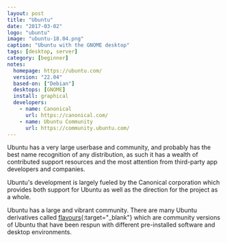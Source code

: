 ```yaml
---
layout: post
title: "Ubuntu"
date: "2017-03-02"
logo: "ubuntu"
image: "ubuntu-18.04.png"
caption: "Ubuntu with the GNOME desktop"
tags: [desktop, server]
category: [beginner]
notes:
  homepage: https://ubuntu.com/
  version: "22.04"
  based-on: ["Debian"]
  desktops: [GNOME]
  install: graphical
  developers:
    - name: Canonical
      url: https://canonical.com/
    - name: Ubuntu Community
      url: https://community.ubuntu.com/
---
```


Ubuntu has a very large userbase and community, and probably has the best name recognition of any distribution, as such it has a wealth of contributed support resources and the most attention from third-party app developers and companies.

Ubuntu's development is largely fueled by the Canonical corporation which provides both support for Ubuntu as well as the direction for the project as a whole.

Ubuntu has a large and vibrant community. There are many Ubuntu derivatives called [flavours](https://www.ubuntu.com/about/about-ubuntu/flavours){:target="_blank"} which are community versions of Ubuntu that have been respun with different pre-installed software and desktop environments. 